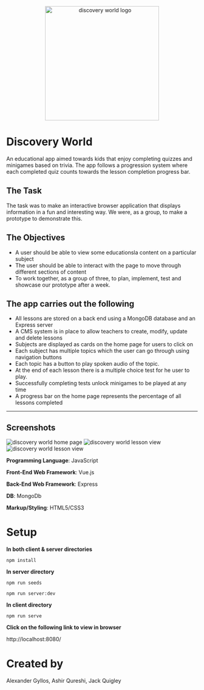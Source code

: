 <p align="center">
  <image width="300px" src="client/public/logo.png" alt="discovery world logo">
</p>
  
# Discovery World

An educational app aimed towards kids that enjoy completing quizzes and minigames based on trivia. The app follows a progression system where each completed quiz counts towards the lesson completion progress bar.

## The Task
The task was to make an interactive browser application that displays information in a fun and interesting way. We were, as a group, to make a prototype to demonstrate this.

## The Objectives
* A user should be able to view some educationsla content on a particular subject
* The user should be able to interact with the page to move through different sections of content
* To work together, as a group of three, to plan, implement, test and showcase our prototype after a week.

## The app carries out the following
* All lessons are stored on a back end using a MongoDB database and an Express server
* A CMS system is in place to allow teachers to create, modify, update and delete lessons
* Subjects are displayed as cards on the home page for users to click on
* Each subject has multiple topics which the user can go through using navigation buttons
* Each topic has a button to play spoken audio of the topic.
* At the end of each lesson there is a multiple choice test for he user to play.
* Successfully completing tests unlock minigames to be played at any time
* A progress bar on the home page represents the percentage of all lessons completed


---
## Screenshots
<img  src="/discoveryworldpreview1.png" alt="discovery world home page">

<img src="/discoveryworldpreview2.png" alt="discovery world lesson view">

<img src="/discoveryworldpreview3.png" alt="discovery world lesson view">


**Programming Language**: JavaScript

**Front-End Web Framework**: Vue.js

**Back-End Web Framework**: Express

**DB**: MongoDb

**Markup/Styling**: HTML5/CSS3

# Setup

**In both client & server directories**

```
npm install
```

**In server directory**

```
npm run seeds
```
```
npm run server:dev
```

**In client directory**

```
npm run serve
```

**Click on the following link to view in browser**

http://localhost:8080/

# Created by

Alexander Gyllos,
Ashir Qureshi,
Jack Quigley
